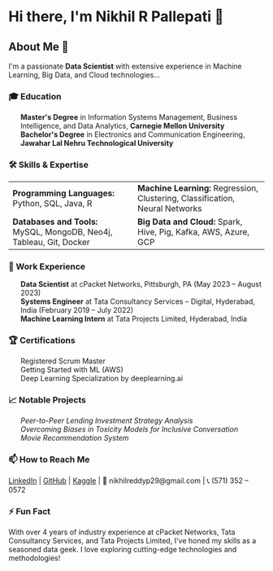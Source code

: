 <h1>Hi there, I'm Nikhil R Pallepati 👋</h1>

<h2>About Me 🚀</h2>
<p>I'm a passionate <strong>Data Scientist</strong> with extensive experience in Machine Learning, Big Data, and Cloud technologies...</p>

<h3>🎓 Education</h3>
<ul style="list-style-type: none;">
  <li><strong>Master's Degree</strong> in Information Systems Management, Business Intelligence, and Data Analytics, <strong>Carnegie Mellon University</strong></li>
  <li><strong>Bachelor's Degree</strong> in Electronics and Communication Engineering, <strong>Jawahar Lal Nehru Technological University</strong></li>
</ul>

<h3>🛠️ Skills & Expertise</h3>
<table style="width: 100%; border-collapse: collapse;">
  <tr>
    <td><strong>Programming Languages:</strong> Python, SQL, Java, R</td>
    <td><strong>Machine Learning:</strong> Regression, Clustering, Classification, Neural Networks</td>
  </tr>
  <tr>
    <td><strong>Databases and Tools:</strong> MySQL, MongoDB, Neo4j, Tableau, Git, Docker</td>
    <td><strong>Big Data and Cloud:</strong> Spark, Hive, Pig, Kafka, AWS, Azure, GCP</td>
  </tr>
</table>

<h3>🏢 Work Experience</h3>
<ul style="list-style-type: none;">
  <li><strong>Data Scientist</strong> at cPacket Networks, Pittsburgh, PA (May 2023 – August 2023)</li>
  <li><strong>Systems Engineer</strong> at Tata Consultancy Services – Digital, Hyderabad, India (February 2019 – July 2022)</li>
  <li><strong>Machine Learning Intern</strong> at Tata Projects Limited, Hyderabad, India</li>
</ul>

<h3>🏆 Certifications</h3>
<ul style="list-style-type: none;">
  <li>Registered Scrum Master</li>
  <li>Getting Started with ML (AWS)</li>
  <li>Deep Learning Specialization by deeplearning.ai</li>
</ul>


<h3>📈 Notable Projects</h3>
<ul style="list-style-type: none;">
  <li><em>Peer-to-Peer Lending Investment Strategy Analysis</em></li>
  <li><em>Overcoming Biases in Toxicity Models for Inclusive Conversation</em></li>
  <li><em>Movie Recommendation System</em></li>
</ul>


<h3>📫 How to Reach Me</h3>
<p>
  <a href="https://www.linkedin.com/in/nikhil-reddy-pallepati/">LinkedIn</a> |
  <a href="https://github.com/Nik-Reddy">GitHub</a> |
  <a href="https://www.kaggle.com/nikhilreddyp29">Kaggle</a> |
  📧 nikhilreddyp29@gmail.com |
  📞 (571) 352 – 0572
</p>

<h3>⚡ Fun Fact</h3>
<p>With over 4 years of industry experience at cPacket Networks, Tata Consultancy Services, and Tata Projects Limited, I've honed my skills as a seasoned data geek. I love exploring cutting-edge technologies and methodologies!</p>
